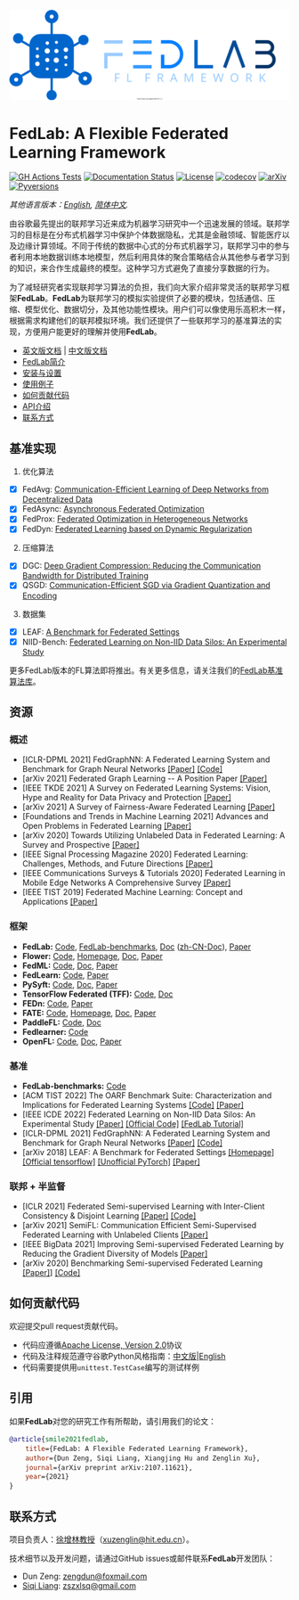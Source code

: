 <p align="center"><img src="./docs/imgs/FedLab-logo.svg?raw=True" width=600></p>

# FedLab: A Flexible Federated Learning Framework

[![GH Actions Tests](https://github.com/SMILELab-FL/FedLab/actions/workflows/CI.yml/badge.svg)](https://github.com/SMILELab-FL/FedLab/actions) [![Documentation Status](https://readthedocs.org/projects/fedlab/badge/?version=master)](https://fedlab.readthedocs.io/en/master/?badge=master) [![License](https://img.shields.io/github/license/SMILELab-FL/FedLab)](https://opensource.org/licenses/Apache-2.0) [![codecov](https://codecov.io/gh/SMILELab-FL/FedLab/branch/master/graph/badge.svg?token=4HHB5JCSC6)](https://codecov.io/gh/SMILELab-FL/FedLab) [![arXiv](https://img.shields.io/badge/arXiv-2107.11621-red.svg)](https://arxiv.org/abs/2107.11621) [![Pyversions](https://img.shields.io/pypi/pyversions/fedlab.svg?style=flat-square)](https://pypi.python.org/pypi/fedlab)


_其他语言版本：[English](README.md), [简体中文](README.zh-cn.md)._

​        由谷歌最先提出的联邦学习近来成为机器学习研究中一个迅速发展的领域。联邦学习的目标是在分布式机器学习中保护个体数据隐私，尤其是金融领域、智能医疗以及边缘计算领域。不同于传统的数据中心式的分布式机器学习，联邦学习中的参与者利用本地数据训练本地模型，然后利用具体的聚合策略结合从其他参与者学习到的知识，来合作生成最终的模型。这种学习方式避免了直接分享数据的行为。

​        为了减轻研究者实现联邦学习算法的负担，我们向大家介绍非常灵活的联邦学习框架**FedLab**。**FedLab**为联邦学习的模拟实验提供了必要的模块，包括通信、压缩、模型优化、数据切分，及其他功能性模块。用户们可以像使用乐高积木一样，根据需求构建他们的联邦模拟环境。我们还提供了一些联邦学习的基准算法的实现，方便用户能更好的理解并使用**FedLab**。



- [英文版文档](https://fedlab.readthedocs.io/en/master/) | [中文版文档](https://fedlab.readthedocs.io/zh_CN/latest/)
- [FedLab简介](https://fedlab.readthedocs.io/en/master/overview.html)
- [安装与设置](https://fedlab.readthedocs.io/en/master/install.html)
- [使用例子](https://fedlab.readthedocs.io/en/master/example.html)
- [如何贡献代码](https://fedlab.readthedocs.io/en/master/contributing.html)
- [API介绍](https://fedlab.readthedocs.io/en/master/autoapi/index.html)
- [联系方式](#联系方式)

## 基准实现

1. 优化算法
- [x] FedAvg: [Communication-Efficient Learning of Deep Networks from Decentralized Data](http://proceedings.mlr.press/v54/mcmahan17a/mcmahan17a.pdf)
- [x] FedAsync: [Asynchronous Federated Optimization](http://arxiv.org/abs/1903.03934)
- [x] FedProx: [Federated Optimization in Heterogeneous Networks](https://arxiv.org/abs/1812.06127)
- [x] FedDyn: [Federated Learning based on Dynamic Regularization](https://openreview.net/pdf?id=B7v4QMR6Z9w)

2. 压缩算法
- [x] DGC: [Deep Gradient Compression: Reducing the Communication Bandwidth for Distributed Training](https://arxiv.org/abs/1712.01887)
- [x] QSGD: [Communication-Efficient SGD via Gradient Quantization and Encoding](https://proceedings.neurips.cc/paper/2017/hash/6c340f25839e6acdc73414517203f5f0-Abstract.html)

3. 数据集
- [x] LEAF: [A Benchmark for Federated Settings](http://arxiv.org/abs/1812.01097)
- [x] NIID-Bench: [Federated Learning on Non-IID Data Silos: An Experimental Study](https://arxiv.org/abs/2102.02079)

更多FedLab版本的FL算法即将推出。有关更多信息，请关注我们的[FedLab基准算法库](https://github.com/SMILELab-FL/FedLab-benchmarks)。





## 资源

### 概述

- [ICLR-DPML 2021] FedGraphNN: A Federated Learning System and Benchmark for Graph Neural Networks [[Paper]](https://arxiv.org/abs/2104.07145) [[Code]](https://github.com/FedML-AI/FedGraphNN)
- [arXiv 2021] Federated Graph Learning -- A Position Paper [[Paper]](https://arxiv.org/abs/2105.11099)
- [IEEE TKDE 2021] A Survey on Federated Learning Systems: Vision, Hype and Reality for Data Privacy and Protection [[Paper]](https://arxiv.org/pdf/1907.09693.pdf?ref=https://githubhelp.com)
- [arXiv 2021] A Survey of Fairness-Aware Federated Learning [[Paper]](https://arxiv.org/abs/2111.01872)
- [Foundations and Trends in Machine Learning 2021] Advances and Open Problems in Federated Learning [[Paper]](https://arxiv.org/abs/1912.04977)
- [arXiv 2020] Towards Utilizing Unlabeled Data in Federated Learning: A Survey and Prospective [[Paper]](https://arxiv.org/abs/2002.11545)
- [IEEE Signal Processing Magazine 2020] Federated Learning: Challenges, Methods, and Future Directions [[Paper]](https://arxiv.org/abs/1908.07873)
- [IEEE Communications Surveys & Tutorials 2020] Federated Learning in Mobile Edge Networks A Comprehensive Survey [[Paper]](https://arxiv.org/abs/1909.11875)
- [IEEE TIST 2019] Federated Machine Learning: Concept and Applications [[Paper]](https://arxiv.org/pdf/1902.04885.pdf)



### 框架

- __FedLab:__ [Code](https://github.com/SMILELab-FL/FedLab), [FedLab-benchmarks](https://github.com/SMILELab-FL/FedLab-benchmarks), [Doc](https://fedlab.readthedocs.io/) ([zh-CN-Doc](https://fedlab.readthedocs.io/zh_CN/latest/)), [Paper](https://arxiv.org/abs/2107.11621)
- __Flower:__ [Code](https://github.com/adap/flower), [Homepage](https://flower.dev/), [Doc](https://flower.dev/docs/), [Paper](https://arxiv.org/abs/2007.14390)
- __FedML:__ [Code](https://github.com/FedML-AI/FedML), [Doc](http://doc.fedml.ai/#/), [Paper](https://arxiv.org/abs/2007.13518)
- __FedLearn:__ [Code](https://github.com/cyqclark/fedlearn-algo), [Paper](https://arxiv.org/abs/2107.04129)
- __PySyft:__ [Code](https://github.com/OpenMined/PySyft), [Doc](https://pysyft.readthedocs.io/en/latest/installing.html), [Paper](https://arxiv.org/abs/1811.04017)
- __TensorFlow Federated (TFF):__ [Code](https://github.com/tensorflow/federated), [Doc](https://www.tensorflow.org/federated)
- __FEDn:__ [Code](https://github.com/scaleoutsystems/fedn), [Paper](https://arxiv.org/abs/2103.00148)
- __FATE:__ [Code](https://github.com/FederatedAI/FATE), [Homepage](https://www.fedai.org/), [Doc](https://fate.readthedocs.io/en/latest/), [Paper](https://www.jmlr.org/papers/v22/20-815.html)
- __PaddleFL:__ [Code](https://github.com/PaddlePaddle/PaddleFL), [Doc](https://paddlefl.readthedocs.io/en/latest/index.html)
- __Fedlearner:__ [Code](https://github.com/bytedance/fedlearner)
- __OpenFL:__ [Code](https://github.com/intel/openfl), [Doc](https://openfl.readthedocs.io/en/latest/install.html), [Paper](https://arxiv.org/abs/2105.06413)



### 基准

- __FedLab-benchmarks:__ [Code](https://github.com/SMILELab-FL/FedLab-benchmarks)
- [ACM TIST 2022] The OARF Benchmark Suite: Characterization and Implications for Federated Learning Systems [[Code]](https://github.com/Xtra-Computing/OARF) [[Paper]](https://arxiv.org/abs/2006.07856)
- [IEEE ICDE 2022] Federated Learning on Non-IID Data Silos: An Experimental Study [[Paper]](https://arxiv.org/abs/2102.02079) [[Official Code]](https://github.com/Xtra-Computing/NIID-Bench) [[FedLab Tutorial]](https://fedlab.readthedocs.io/en/master/tutorials/dataset_partition.html)
- [ICLR-DPML 2021] FedGraphNN: A Federated Learning System and Benchmark for Graph Neural Networks [[Paper]](https://arxiv.org/abs/2104.07145) [[Code]](https://github.com/FedML-AI/FedGraphNN)
- [arXiv 2018] LEAF: A Benchmark for Federated Settings [[Homepage]](https://leaf.cmu.edu/) [[Official tensorflow]](https://github.com/TalwalkarLab/leaf) [[Unofficial PyTorch]](https://github.com/SMILELab-FL/FedLab-benchmarks/tree/master/fedlab_benchmarks/leaf) [[Paper]](https://arxiv.org/abs/1812.01097)





### 联邦 + 半监督

- [ICLR 2021] Federated Semi-supervised Learning with Inter-Client Consistency & Disjoint Learning [[Paper]](https://arxiv.org/abs/2006.12097) [[Code]](https://github.com/wyjeong/FedMatch)
- [arXiv 2021] SemiFL: Communication Efficient Semi-Supervised Federated Learning with Unlabeled Clients [[Paper]](https://arxiv.org/abs/2106.01432)
- [IEEE BigData 2021] Improving Semi-supervised Federated Learning by Reducing the Gradient Diversity of Models [[Paper]](https://ieeexplore.ieee.org/abstract/document/9671693)
- [arXiv 2020] Benchmarking Semi-supervised Federated Learning [[Paper]](https://www.researchgate.net/profile/Yujun-Yan/publication/343903563_Benchmarking_Semi-supervised_Federated_Learning/links/5f571cb8299bf13a31aaff33/Benchmarking-Semi-supervised-Federated-Learning.pdf)] [[Code]](https://github.com/jhcknzzm/SSFL-Benchmarking-Semi-supervised-Federated-Learning)





## 如何贡献代码

欢迎提交pull request贡献代码。

- 代码应遵循[Apache License, Version 2.0](https://www.apache.org/licenses/LICENSE-2.0.html)协议
- 代码及注释规范遵守谷歌Python风格指南：[中文版](https://zh-google-styleguide.readthedocs.io/en/latest/google-python-styleguide/python_style_rules/)|[English](https://google.github.io/styleguide/pyguide.html)
- 代码需要提供用`unittest.TestCase`编写的测试样例



## 引用

如果**FedLab**对您的研究工作有所帮助，请引用我们的论文：

```bibtex
@article{smile2021fedlab,  
    title={FedLab: A Flexible Federated Learning Framework},  
    author={Dun Zeng, Siqi Liang, Xiangjing Hu and Zenglin Xu},  
    journal={arXiv preprint arXiv:2107.11621},  
    year={2021}
}
```



## 联系方式

项目负责人：[徐增林教授](https://scholar.google.com/citations?user=gF0H9nEAAAAJ&hl=en)（xuzenglin@hit.edu.cn）。

技术细节以及开发问题，请通过GitHub issues或邮件联系**FedLab**开发团队：

- Dun Zeng: zengdun@foxmail.com
- [Siqi Liang](https://scholar.google.com/citations?user=LIjv5BsAAAAJ&hl=en): zszxlsq@gmail.com





